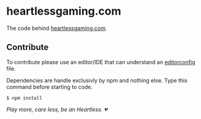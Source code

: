 # heartlessgaming.com
The code behind [heartlessgaming.com](http://heartlessgaming.com).

## Contribute

To contribute please use an editor/IDE that can understand an [editorconfig](http://editorconfig.org/) file.

Dependencies are handle exclusivly by npm and nothing else. Type this command before starting to code.

```shell
$ npm install
```

*Play more, care less, be an Heartless. :broken_heart:*